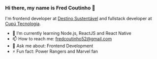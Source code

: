 ### Hi there, my name is Fred Coutinho 👋

I'm frontend developer at [Destino Sustentável](https://www.destinosustentavel.org/) and fullstack developer at [Cupú Tecnologia](https://www.instagram.com/cupuoficial/).

- 🌱 I’m currently learning Node.js, ReactJS and React Native
- 📫 How to reach me: fredcoutinho52@gmail.com
- 💬 Ask me about: Frontend Development
- ⚡ Fun fact: Power Rangers and Marvel fan
